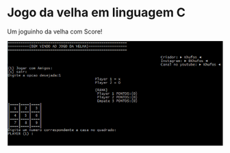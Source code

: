 # Jogo da velha em linguagem C
 Um joguinho da velha com Score!
 
 
![Interface](https://github.com/Khufos/Jogo-da-velha-em-linguagem-C/blob/main/deskjogo.png)

